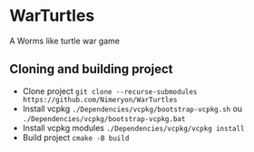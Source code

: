 # WarTurtles
A Worms like turtle war game

## Cloning and building project
- Clone project `git clone --recurse-submodules https://github.com/Nimeryon/WarTurtles`
- Install vcpkg `./Dependencies/vcpkg/bootstrap-vcpkg.sh` ou `./Dependencies/vcpkg/bootstrap-vcpkg.bat`
- Install vcpkg modules `./Dependencies/vcpkg/vcpkg install`
- Build project `cmake -B build`